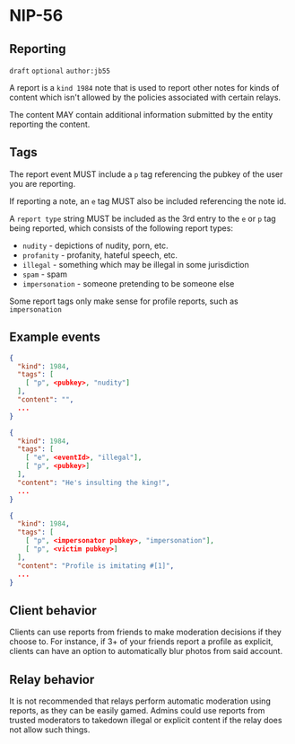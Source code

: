 
NIP-56
======

Reporting
---------

`draft` `optional` `author:jb55`

A report is a `kind 1984` note that is used to report other notes for kinds of content which isn't allowed by the policies associated with certain relays.

The content MAY contain additional information submitted by the entity
reporting the content.

Tags
----

The report event MUST include a `p` tag referencing the pubkey of the user you
are reporting.

If reporting a note, an `e` tag MUST also be included referencing the note id.

A `report type` string MUST be included as the 3rd entry to the `e` or `p` tag
being reported, which consists of the following report types:

- `nudity` - depictions of nudity, porn, etc.
- `profanity` - profanity, hateful speech, etc.
- `illegal` - something which may be illegal in some jurisdiction
- `spam` - spam
- `impersonation` - someone pretending to be someone else

Some report tags only make sense for profile reports, such as `impersonation`

Example events
--------------

```json
{
  "kind": 1984,
  "tags": [
    [ "p", <pubkey>, "nudity"]
  ],
  "content": "",
  ...
}

{
  "kind": 1984,
  "tags": [
    [ "e", <eventId>, "illegal"],
    [ "p", <pubkey>]
  ],
  "content": "He's insulting the king!",
  ...
}

{
  "kind": 1984,
  "tags": [
    [ "p", <impersonator pubkey>, "impersonation"],
    [ "p", <victim pubkey>]
  ],
  "content": "Profile is imitating #[1]",
  ...
}
```

Client behavior
---------------

Clients can use reports from friends to make moderation decisions if they
choose to. For instance, if 3+ of your friends report a profile as explicit,
clients can have an option to automatically blur photos from said account.


Relay behavior
--------------

It is not recommended that relays perform automatic moderation using reports,
as they can be easily gamed. Admins could use reports from trusted moderators to
takedown illegal or explicit content if the relay does not allow such things.

